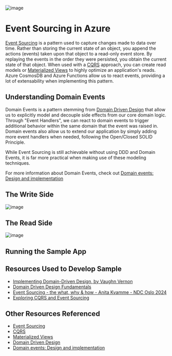 ![image](https://github.com/user-attachments/assets/ddd3ab2a-bfab-4a66-9280-010964821cb6)
# Event Sourcing in Azure
[Event Sourcing](https://learn.microsoft.com/en-us/azure/architecture/patterns/event-sourcing) is a pattern used to capture changes made to data over time. Rather than storing the current state of an object, you append the actions (events) taken upon that object to a read-only event store. By replaying the events in the order they were persisted, you obtain the current state of that object. When used with a [CQRS](https://learn.microsoft.com/en-us/azure/architecture/patterns/cqrs) approach, you can create read models or [Materialized Views](https://learn.microsoft.com/en-us/azure/architecture/patterns/materialized-view) to highly optimize an application's reads. Azure CosmosDB and Azure Functions allow us to react events, providing a lot of extensability when implementing this pattern.

## Understanding Domain Events
Domain Events is a pattern stemming from [Domain Driven Design](https://martinfowler.com/bliki/DomainDrivenDesign.html) that allow us to explicitly model and decouple side effects from our core domain logic. Through "Event Handlers", we can react to domain events to trigger additional behavior within the same domain that the event was raised in. Domain events also allow us to extend our application by simply adding more event handlers when needed, following the Open/Closed SOLID Principle.

While Event Sourcing is still achievable without using DDD and Domain Events, it is far more practical when making use of these modeling techniques.

For more information about Domain Events, check out [Domain events: Design and implementation](https://learn.microsoft.com/en-us/dotnet/architecture/microservices/microservice-ddd-cqrs-patterns/domain-events-design-implementation)


## The Write Side
![image](https://github.com/user-attachments/assets/57187ef5-427c-40c6-85f0-88f0a7ebf146)


## The Read Side
![image](https://github.com/user-attachments/assets/38511a22-80bb-4da8-a1f3-4152c50b286e)

## Running the Sample App

## Resources Used to Develop Sample
- [Implementing Domain-Driven Design, by Vaughn Vernon](https://www.amazon.com/Implementing-Domain-Driven-Design-Vaughn-Vernon/dp/0321834577)
- [Domain Driven Design Fundamentals](https://github.com/ardalis/pluralsight-ddd-fundamentals)
- [Event Sourcing - the what, why & how - Anita Kvamme - NDC Oslo 2024](https://www.youtube.com/watch?v=1KlQVhVYiFU)
- [Exploring CQRS and Event Sourcing](https://www.microsoft.com/en-us/download/details.aspx?id=34774)

## Other Resources Referenced
- [Event Sourcing](https://learn.microsoft.com/en-us/azure/architecture/patterns/event-sourcing)
- [CQRS](https://learn.microsoft.com/en-us/azure/architecture/patterns/cqrs)
- [Materialized Views](https://learn.microsoft.com/en-us/azure/architecture/patterns/materialized-view)
- [Domain Driven Design](https://martinfowler.com/bliki/DomainDrivenDesign.html)
- [Domain events: Design and implementation](https://learn.microsoft.com/en-us/dotnet/architecture/microservices/microservice-ddd-cqrs-patterns/domain-events-design-implementation)
